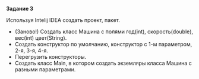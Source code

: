 **Задание 3**

Используя Intelij IDEA создать проект, пакет.
- (Заново!) Создать класс Машина с полями год(int), скорость(double), вес(int) цвет(String).
- Создать конструктор по умолчанию, конструктор с 1-м параметром, 2-я, 3-я, 4-я.
- Перегрузить конструкторы.
- Создать класс Main, в котором создать экземляры класса Машина с разными параметрами. 